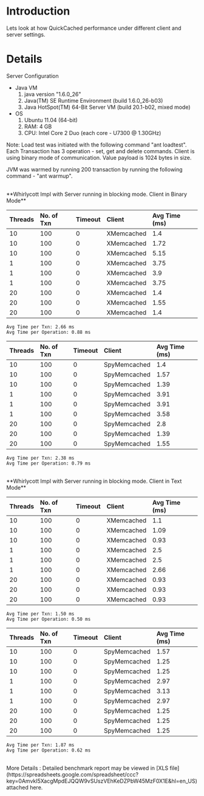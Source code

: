 # Introduction #

Lets look at how QuickCached performance under different client and server settings.


# Details #

Server Configuration
  * Java VM
    1. java version "1.6.0\_26"
    1. Java(TM) SE Runtime Environment (build 1.6.0\_26-b03)
    1. Java HotSpot(TM) 64-Bit Server VM (build 20.1-b02, mixed mode)
  * OS
    1. Ubuntu 11.04 (64-bit)
    1. RAM: 4 GB
    1. CPU: Intel Core 2 Duo (each core - U7300  @ 1.30GHz)

Note: Load test was initiated with the following command "ant loadtest". Each Transaction has 3 operation - set, get and delete commands.
Client is using binary mode of communication. Value payload is 1024 bytes in size.

JVM was warmed by running 200 transaction by running the following command - "ant warmup".

<br />
**Whirlycott Impl with Server running in blocking mode. Client in Binary Mode**<br />


| **Threads** | **No. of Txn** | **Timeout** | **Client** | **Avg Time (ms)** |
|:------------|:---------------|:------------|:-----------|:------------------|
| 10 | 100 | 0 | XMemcached | 1.4 |
| 10 | 100 | 0 | XMemcached | 1.72 |
| 10 | 100 | 0 | XMemcached | 5.15 |
| 1 | 100 | 0 | XMemcached | 3.75 |
| 1 | 100 | 0 | XMemcached | 3.9 |
| 1 | 100 | 0 | XMemcached | 3.75 |
| 20 | 100 | 0 | XMemcached | 1.4 |
| 20 | 100 | 0 | XMemcached | 1.55 |
| 20 | 100 | 0 | XMemcached | 1.4 |

```
Avg Time per Txn: 2.66 ms
Avg Time per Operation: 0.88 ms
```

| **Threads** | **No. of Txn** | **Timeout** | **Client** | **Avg Time (ms)** |
|:------------|:---------------|:------------|:-----------|:------------------|
| 10 | 100 | 0 | SpyMemcached | 1.4 |
| 10 | 100 | 0 | SpyMemcached | 1.57 |
| 10 | 100 | 0 | SpyMemcached | 1.39 |
| 1 | 100 | 0 | SpyMemcached | 3.91 |
| 1 | 100 | 0 | SpyMemcached | 3.91 |
| 1 | 100 | 0 | SpyMemcached | 3.58 |
| 20 | 100 | 0 | SpyMemcached | 2.8 |
| 20 | 100 | 0 | SpyMemcached | 1.39 |
| 20 | 100 | 0 | SpyMemcached | 1.55 |

```
Avg Time per Txn: 2.38 ms
Avg Time per Operation: 0.79 ms
```

<br />
**Whirlycott Impl with Server running in blocking mode. Client in Text Mode**<br />

| **Threads** | **No. of Txn** | **Timeout** | **Client** | **Avg Time (ms)** |
|:------------|:---------------|:------------|:-----------|:------------------|
| 10 | 100 | 0 | XMemcached | 1.1 |
| 10 | 100 | 0 | XMemcached | 1.09 |
| 10 | 100 | 0 | XMemcached | 0.93 |
| 1 | 100 | 0 | XMemcached | 2.5 |
| 1 | 100 | 0 | XMemcached | 2.5 |
| 1 | 100 | 0 | XMemcached | 2.66 |
| 20 | 100 | 0 | XMemcached | 0.93 |
| 20 | 100 | 0 | XMemcached | 0.93 |
| 20 | 100 | 0 | XMemcached | 0.93 |

```
Avg Time per Txn: 1.50 ms
Avg Time per Operation: 0.50 ms
```


| **Threads** | **No. of Txn** | **Timeout** | **Client** | **Avg Time (ms)** |
|:------------|:---------------|:------------|:-----------|:------------------|
| 10 | 100 | 0 | SpyMemcached | 1.57 |
| 10 | 100 | 0 | SpyMemcached | 1.25 |
| 10 | 100 | 0 | SpyMemcached | 1.25 |
| 1 | 100 | 0 | SpyMemcached | 2.97 |
| 1 | 100 | 0 | SpyMemcached | 3.13 |
| 1 | 100 | 0 | SpyMemcached | 2.97 |
| 20 | 100 | 0 | SpyMemcached | 1.25 |
| 20 | 100 | 0 | SpyMemcached | 1.25 |
| 20 | 100 | 0 | SpyMemcached | 1.25 |

```
Avg Time per Txn: 1.87 ms
Avg Time per Operation: 0.62 ms
```

<br />
More Details : Detailed benchmark report may be viewed in
[XLS file](https://spreadsheets.google.com/spreadsheet/ccc?key=0AmvkI5XacgMpdEJQQW9vSUszVEhKeDZPbW45MzF0X1E&hl=en_US) attached here.